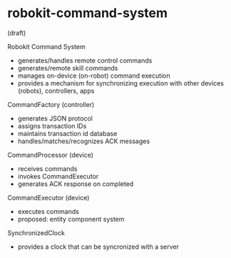 # robokit-command-system

(draft)

Robokit Command System
- generates/handles remote control commands
- generates/remote skill commands
- manages on-device (on-robot) command execution
- provides a mechanism for synchronizing execution with other devices (robots), controllers, apps

CommandFactory (controller)
- generates JSON protocol
- assigns transaction IDs
- maintains transaction id database
- handles/matches/recognizes ACK messages

CommandProcessor (device)
- receives commands
- invokes CommandExecutor
- generates ACK response on completed

CommandExecutor (device)
- executes commands
- proposed: entity component system

SynchronizedClock
- provides a clock that can be syncronized with a server
